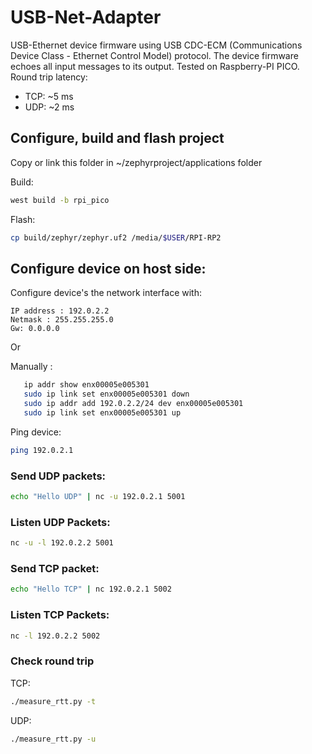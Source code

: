 # USB-Net-Adapter

USB-Ethernet device firmware using USB CDC-ECM (Communications Device Class - Ethernet Control Model) protocol.
The device firmware echoes all input messages to its output.
Tested on Raspberry-PI PICO.
Round trip latency:
 * TCP: ~5 ms
 * UDP: ~2 ms


## Configure, build and flash project

Copy or link this folder in ~/zephyrproject/applications folder

Build:

~~~sh
west build -b rpi_pico
~~~

Flash:

~~~sh
cp build/zephyr/zephyr.uf2 /media/$USER/RPI-RP2
~~~


## Configure device on host side:

Configure device's the network interface with:

~~~
IP address : 192.0.2.2
Netmask : 255.255.255.0
Gw: 0.0.0.0
~~~

Or 

Manually :

~~~sh
   ip addr show enx00005e005301
   sudo ip link set enx00005e005301 down
   sudo ip addr add 192.0.2.2/24 dev enx00005e005301 
   sudo ip link set enx00005e005301 up
~~~

Ping device:

~~~sh
ping 192.0.2.1
~~~


### Send UDP packets:
~~~sh
echo "Hello UDP" | nc -u 192.0.2.1 5001
~~~

### Listen UDP Packets:
~~~sh
nc -u -l 192.0.2.2 5001
~~~


### Send TCP packet:

~~~sh
echo "Hello TCP" | nc 192.0.2.1 5002
~~~

### Listen TCP Packets:

~~~sh
nc -l 192.0.2.2 5002
~~~

### Check round trip

TCP:

~~~sh
./measure_rtt.py -t 
~~~

UDP: 

~~~sh
./measure_rtt.py -u
~~~

